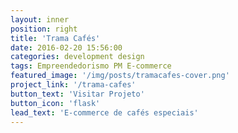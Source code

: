 ```yaml
---
layout: inner
position: right
title: 'Trama Cafés'
date: 2016-02-20 15:56:00
categories: development design
tags: Empreendedorismo PM E-commerce
featured_image: '/img/posts/tramacafes-cover.png'
project_link: '/trama-cafes'
button_text: 'Visitar Projeto'
button_icon: 'flask'
lead_text: 'E-commerce de cafés especiais'
---
```

